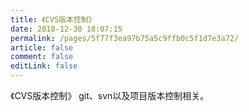 ```yaml
---
title: 《CVS版本控制》
date: 2018-12-30 18:07:15
permalink: /pages/5f77f3ea97b75a5c9ffb0c5f1d7e3a72/
article: false
comment: false
editLink: false
---
```


《CVS版本控制》
git、svn以及项目版本控制相关。
